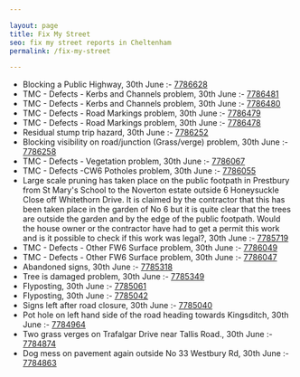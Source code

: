 ```yaml
---

layout: page
title: Fix My Street
seo: fix my street reports in Cheltenham
permalink: /fix-my-street

---
```


<!-- fix_marker starts -->

- Blocking a Public Highway, 30th June :- [7786628](https://www.fixmystreet.com/report/7786628)
- TMC - Defects - Kerbs and Channels problem, 30th June :- [7786481](https://www.fixmystreet.com/report/7786481)
- TMC - Defects - Kerbs and Channels problem, 30th June :- [7786480](https://www.fixmystreet.com/report/7786480)
- TMC - Defects - Road Markings problem, 30th June :- [7786479](https://www.fixmystreet.com/report/7786479)
- TMC - Defects - Road Markings problem, 30th June :- [7786478](https://www.fixmystreet.com/report/7786478)
- Residual stump trip hazard, 30th June :- [7786252](https://www.fixmystreet.com/report/7786252)
- Blocking visibility on road/junction (Grass/verge) problem, 30th June :- [7786258](https://www.fixmystreet.com/report/7786258)
- TMC - Defects - Vegetation problem, 30th June :- [7786067](https://www.fixmystreet.com/report/7786067)
- TMC - Defects -CW6 Potholes  problem, 30th June :- [7786055](https://www.fixmystreet.com/report/7786055)
- Large scale pruning has taken place on the public footpath in Prestbury from St Mary's School to the Noverton estate outside 6 Honeysuckle Close off Whitethorn Drive. It is claimed by the contractor that this has been taken place in the garden of No 6 but it is quite clear that the trees are outside the garden and by the edge of the public footpath. Would the house owner or the contractor have had to get a permit this work and is it possible to check if this work was legal?, 30th June :- [7785719](https://www.fixmystreet.com/report/7785719)
- TMC - Defects - Other FW6  Surface problem, 30th June :- [7786049](https://www.fixmystreet.com/report/7786049)
- TMC - Defects - Other FW6  Surface problem, 30th June :- [7786047](https://www.fixmystreet.com/report/7786047)
- Abandoned signs, 30th June :- [7785318](https://www.fixmystreet.com/report/7785318)
- Tree is damaged problem, 30th June :- [7785349](https://www.fixmystreet.com/report/7785349)
- Flyposting, 30th June :- [7785061](https://www.fixmystreet.com/report/7785061)
- Flyposting, 30th June :- [7785042](https://www.fixmystreet.com/report/7785042)
- Signs left after road closure, 30th June :- [7785040](https://www.fixmystreet.com/report/7785040)
- Pot hole on left hand side of the road heading towards Kingsditch, 30th June :- [7784964](https://www.fixmystreet.com/report/7784964)
- Two grass verges on Trafalgar Drive near Tallis Road., 30th June :- [7784874](https://www.fixmystreet.com/report/7784874)
- Dog mess on pavement again outside No 33 Westbury Rd, 30th June :- [7784863](https://www.fixmystreet.com/report/7784863)

<!-- fix_marker ends -->